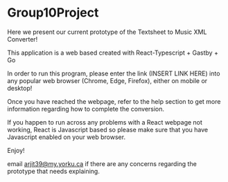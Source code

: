# Group10Project

Here we present our current prototype of the Textsheet to Music XML Converter!

This application is a web based created with React-Typescript + Gastby + Go

In order to run this program, please enter the link (INSERT LINK HERE) into any popular web browser (Chrome, Edge, Firefox),  either on mobile or desktop!

Once you have reached the webpage, refer to the help section to get more information regarding how to complete the conversion.

If you happen to run across any problems with a React webpage not working, React is Javascript based so please make sure that you have Javascript enabled on your web browser.

Enjoy! 

email arjit39@my.yorku.ca if there are any concerns regarding the prototype that needs explaining.





